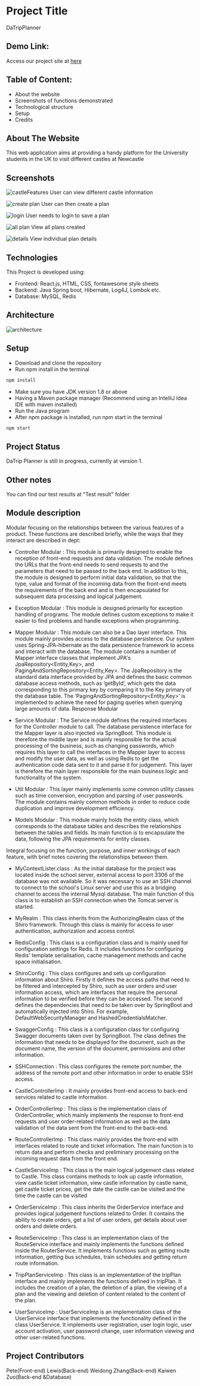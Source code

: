 
# Project Title
DaTripPlanner

## Demo Link:
Access our project site at
[here](http://43.131.56.241:8080/)

## Table of Content:
- About the website
- Screenshots of functions demonstrated
- Technological structure
- Setup
- Credits

## About The Website
This web application aims at providing a handy platform for the University students in the UK to visit different castles at Newcastle

## Screenshots
![castleFeatures](https://i.ibb.co/mqHTG6C/castle-features.png)
User can view different castle information

![create plan](https://i.ibb.co/vzvT072/Create-trip.png)
User can then create a plan

![login](https://i.ibb.co/LQvDXVV/Login-Page.png)
User needs to login to save a plan

![all plan](https://i.ibb.co/j3zHPss/view-plans.png)
View all plans created

![details](https://i.ibb.co/8YZWz9q/plan-details.png)
View individual plan details

## Technologies
This Project is developed using:
- Frontend: React.js, HTML, CSS, fontawesome style sheets
- Backend: Java Spring boot, Hibernate, Log4J, Lombok etc.
- Database: MySQL, Redis

## Architecture
![architecture](https://i.ibb.co/VJxGHFM/architecture.png)

## Setup
- Download and clone the repository
- Run npm install in the terminal
```bash
npm install
```
- Make sure you have JDK version 1.8 or above
- Having a Maven package manager (Recommend using an IntelliJ Idea IDE with maven installed)
- Run the Java program
- After npm package is installed, run npm start in the terminal
```bash
npm start
```

## Project Status
DaTrip Planner is still in progress, currently at version 1.

## Other notes
You can find our test results at "Test result" folder

## Module description 

Modular focusing on the relationships between the various features of a product. These functions are described briefly, while the ways that they interact are described in dept:
- Controller Modular
: This module is primarily designed to enable the reception of front-end requests and data validation. The module defines the URLs that the front-end needs to send requests to and the parameters that need to be passed to the back end. In addition to this, the module is designed to perform initial data validation, so that the type, value and format of the incoming data from the front-end meets the requirements of the back end and is then encapsulated for subsequent data processing and logical judgement.

- Exception Modular
: This module is designed primarily for exception handling of programs. The module defines custom exceptions to make it easier to find problems and handle exceptions when programming.

- Mapper Modular
: This module can also be a Dao layer interface. This module mainly provides access to the database persistence. Our system uses Spring-JPA-hibernate as the data persistence framework to access and interact with the database. The module contains a number of Mapper interface classes that implement JPA's JpaRepository<Entity,Key>, and PagingAndSortingRepository<Entity,Key>. The JpaRepository is the standard data interface provided by JPA and defines the basic common database access methods, such as ‘getById’, which gets the data corresponding to this primary key by comparing it to the Key primary of the database table. The ‘PagingAndSortingRepository<Entity,Key>’ is implemented to achieve the need for paging queries when querying large amounts of data. Response Modular

- Service Modular
: The Service module defines the required interfaces for the Controller module to call. The database persistence interface for the Mapper layer is also injected via SpringBoot. This module is therefore the middle layer and is mainly responsible for the actual processing of the business, such as changing passwords, which requires this layer to call the interfaces in the Mapper layer to access and modify the user data, as well as using Redis to get the authentication code data sent to it and parse it for judgement. This layer is therefore the main layer responsible for the main business logic and functionality of the system.

- Util Modular
: This layer mainly implements some common utility classes such as time conversion, encryption and parsing of user passwords. The module contains mainly common methods in order to reduce code duplication and improve development efficiency.

- Models Modular
: This module mainly holds the entity class, which corresponds to the database tables and describes the relationships between the tables and fields. Its main function is to encapsulate the data, following the JPA requirements for entity classes.

Integral focusing on the function, purpose, and inner workings of each feature, with brief notes covering the relationships between them.
- MyContextLister.class
: As the initial database for the project was located inside the school server, external access to port 3306 of the database was not available. So it was necessary to use an SSH channel to connect to the school's Linux server and use this as a bridging channel to access the internal Mysql database. The main function of this class is to establish an SSH connection when the Tomcat server is started.

- MyRealm
: This class inherits from the AuthorizingRealm class of the Shiro framework. Through this class is mainly for access to user authentication, authorization and access control.

- RedisConfig
: This class is a configuration class and is mainly used for configuration settings for Redis. It includes functions for configuring Redis' template serialisation, cache management methods and cache space initialisation.

- ShiroConfig
: This class configures and sets up configuration information about Shiro. Firstly it defines the access paths that need to be filtered and intercepted by Shiro, such as user orders and user information access, which are interfaces that require the personal information to be verified before they can be accessed. The second defines the dependencies that need to be taken over by SpringBoot and automatically injected into Shiro. For example, DefaultWebSecurityManager and HashedCredentialsMatcher.

- SwaggerConfig
: This class is a configuration class for configuring Swagger documents taken over by SpringBoot. The class defines the information that needs to be displayed for the document, such as the document name, the version of the document, permissions and other information.

- SSHConnection
: This class configures the remote port number, the address of the remote port and other information in order to enable SSH access.

- CastleControllerImp
: It mainly provides front-end access to back-end services related to castle information.

- OrderControllerImp
: This class is the implementation class of OrderController, which mainly implements the response to front-end requests and user order-related information as well as the data validation of the data sent from the front-end to the back-end.

- RouteControllerImp
: This class mainly provides the front-end with interfaces related to route and ticket information. The main function is to return data and perform checks and preliminary processing on the incoming request data from the front end.

- CastleServiceImp
: This class is the main logical judgement class related to Castle. This class contains methods to look up castle information, view castle ticket information, view castle information by castle name, get castle ticket prices, get the date the castle can be visited and the time the castle can be visited

- OrderServiceImp
: This class inherits the OrderService interface and provides logical judgement functions related to Order. It contains the ability to create orders, get a list of user orders, get details about user orders and delete orders.

- RouteServiceImp
: This class is an implementation class of the RouteService interface and mainly implements the functions defined inside the RouterService. It implements functions such as getting route information, getting bus schedules, train schedules and getting return route information.

- TripPlanServiceImp
: This class is an implementation of the tripPlan interface and mainly implements the functions defined in tripPlan. It includes the creation of a plan, the deletion of a plan, the viewing of a plan and the viewing and deletion of content related to the content of the plan.

- UserServiceImp 
: UserServiceImp is an implementation class of the UserService interface that implements the functionality defined in the class UserService. It implements user registration, user login logic, user account activation, user password change, user information viewing and other user-related functions.
## Project Contributors
Pete(Front-end)
Lewis(Back-end)
Weidong Zhang(Back-end)
Kaiwen Zuo(Back-end &Database)
